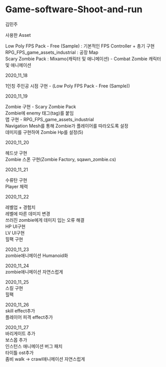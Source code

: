 # Game-software-Shoot-and-run


김민주
  
사용한 Asset

Low Poly FPS Pack - Free (Sample) : 기본적인 FPS Controller + 총기 구현  
RPG_FPS_game_assets_industrial : 공장 Map  
Scary Zombie Pack : Mixamo(캐릭터 및 애니메이션) - Combat Zombie 캐릭터 및 애니메이션
  
  

2020_11_18

1인칭 주인공 시점 구현 - (Low Poly FPS Pack - Free (Sample))
  
  

2020_11_19

Zombie 구현 - Scary Zombie Pack  
Zombie에 enemy 태그(tag)를 붙임  
맵 구현 - RPG_FPS_game_assets_industrial  
Navigation Mesh를 통해 Zombie가 플레이어를 따라오도록 설정  
데미지를 구현하여 Zombie Hp를 설정(5)
  

2020_11_20  
  
헤드샷 구현   
Zombie 스폰 구현(Zombie Factory, sqawn_zombie.cs)  

2020_11_21  

수류탄 구현  
Player 체력 

2020_11_22  
  
레벨업 + 경험치  
레벨에 따른 데미지 변경  
쓰러진 zombie에게 데미지 입는 오류 해결  
HP UI구현  
LV UI구현  
힐팩 구현

2020_11_23  
zombie애니메이션 Humanoid화

2020_11_24  
zombie애니메이션 자연스럽게 

2020_11_25  
스킬 구현  
힐팩 

2020_11_26  
skill effect추가  
플레이어 피격 effect추가  

2020_11_27  
바리게이트 추가  
보스몹 추가  
인스턴스 애니메이션 버그 패치  
타이틀 ost추가  
좀비 walk -> crawl애니메이션 자연스럽게
